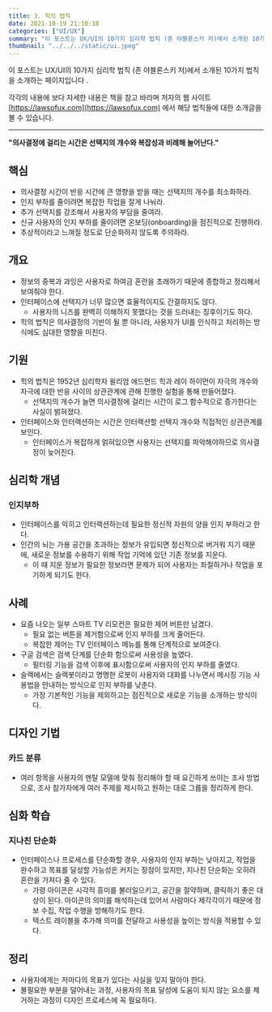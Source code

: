 ```yaml
---
title: 3. 힉의 법칙
date: 2021-10-19 21:10:18
categories: ["UI/UX"]
summary: "이 포스트는 UX/UI의 10가지 심리학 법칙 (존 야블론스키 저)에서 소개된 10가지 법칙을 소개하는 페이지입니다."
thumbnail: "../../../static/ui.jpeg"
---
```


이 포스트는 UX/UI의 10가지 심리학 법칙 (존 야블론스키 저)에서 소개된 10가지 법칙을 소개하는 페이지입니다 .

각각의 내용에 보다 자세한 내용은 책을 참고 바라며 저자의 웹 사이트 [https://lawsofux.com](https://lawsofux.com) 에서 해당 법칙들에 대한 소개글을 볼 수 있습니다.

---

**"의사결정에 걸리는 시간은 선택지의 개수와 복잡성과 비례해 늘어난다."**

## 핵심

- 의사결정 시간이 반응 시간에 큰 영향을 받을 때는 선택지의 개수를 최소화하라.
- 인지 부하를 줄이려면 복잡한 작업을 잘게 나눠라.
- 추가 선택지를 강조해서 사용자의 부담을 줄여라.
- 신규 사용자의 인지 부하를 줄이려면 온보딩(onboarding)을 점진적으로 진행하라.
- 추상적이라고 느껴질 정도로 단순화하지 않도록 주의하라.

## 개요

- 정보의 중복과 과잉은 사용자로 하여금 혼란을 초래하기 때문에 종합하고 정리해서 보여줘야 한다.
- 인터페이스에 선택지가 너무 많으면 효율적이지도 간결하지도 않다.
  - 사용자의 니즈를 완벽히 이해하지 못했다는 것을 드러내는 징후이기도 하다.
- 힉의 법칙은 의사결정의 기반이 될 뿐 아니라, 사용자가 UI를 인식하고 처리하는 방식에도 심대한 영향을 미친다.

## 기원

- 힉의 법칙은 1952년 심리학자 윌리엄 에드먼드 힉과 레이 하이먼이 자극의 개수와 자극에 대한 반응 사이의 상관관계에 관해 진행한 실험을 통해 만들어졌다.
  - 선택지의 개수가 늘면 의사결정에 걸리는 시간이 로그 함수적으로 증가한다는 사실이 밝혀졌다.
- 인터페이스와 인터랙션하는 시간은 인터랙션할 선택지 개수와 직접적인 상관관계를 보인다.
  - 인터페이스가 복잡하게 얽혀있으면 사용자는 선택지를 파악해야하므로 의사결정이 늦어진다.

## 심리학 개념

### 인지부하

- 인터페이스를 익히고 인터랙션하는데 필요한 정신적 자원의 양을 인지 부하라고 한다.
- 인간의 뇌는 가용 공간을 초과하는 정보가 유입되면 정신적으로 버거워 지기 때문에, 새로운 정보를 수용하기 위해 작업 기억에 있던 기존 정보를 지운다.
  - 이 때 지운 정보가 필요한 정보라면 문제가 되어 사용자는 좌절하거나 작업을 포기하게 되기도 한다.

## 사례

- 요즘 나오는 일부 스마트 TV 리모컨은 필요한 제어 버튼만 남겼다.
  - 필요 없는 버튼을 제거함으로써 인지 부하를 크게 줄어든다.
  - 복잡한 제어는 TV 인터페이스 메뉴를 통해 단계적으로 보여준다.
- 구글 검색은 검색 단계를 단순화 함으로써 사용성을 높였다.
  - 필터링 기능을 검색 이후에 표시함으로써 사용자의 인지 부하를 줄였다.
- 슬랙에서는 슬랙봇이라고 명명한 로봇이 사용자와 대화를 나누면서 메시징 기능 사용법을 안내하는 방식으로 인지 부하를 낮춘다.
  - 가장 기본적인 기능을 제외하고는 점진적으로 새로운 기능을 소개하는 방식이다.

## 디자인 기법

### 카드 분류

- 여러 항목을 사용자의 멘탈 모델에 맞춰 정리해야 할 때 요긴하게 쓰이는 조사 방법으로, 조사 참가자에게 여러 주제를 제시하고 원하는 대로 그룹을 정리하게 한다.

## 심화 학습

### 지나친 단순화

- 인터페이스나 프로세스를 단순화할 경우, 사용자의 인지 부하는 낮아지고, 작업을 완수하고 목표를 달성할 가능성은 커지는 장점이 있지만, 지나친 단순화는 오히려 혼란을 가져다 줄 수 있다.
  - 가령 아이콘은 시각적 흥미를 불러일으키고, 공간을 절약하며, 클릭하기 좋은 대상이 된다. 아이콘의 의미를 해석하는데 있어서 사람마다 제각각이기 때문에 정보 수집, 작업 수행을 방해하기도 한다.
  - 텍스트 레이블을 추가해 의미를 전달하고 사용성을 높이는 방식을 적용할 수 있다.

## 정리

- 사용자에게는 저마다의 목표가 있다는 사실을 잊지 말아야 한다.
- 불필요한 부분을 덜어내는 과정, 사용자의 목표 달성에 도움이 되지 않는 요소를 제거하는 과정이 디자인 프로세스에 꼭 필요하다.
